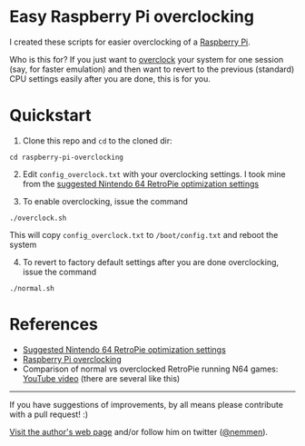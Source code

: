Easy Raspberry Pi overclocking
===============================

I created these scripts for easier overclocking of a [Raspberry Pi](https://www.raspberrypi.org). 

Who is this for? If you just want to [overclock](http://www.pcworld.com/article/198882/overclocking_for_newbies.html) your system for one session (say, for faster emulation) and then want to revert to the previous (standard) CPU settings easily after you are done, this is for you.

# Quickstart

1. Clone this repo and `cd` to the cloned dir:

```shell
cd raspberry-pi-overclocking
```

2. Edit `config_overclock.txt` with your overclocking settings. I took mine from the [suggested Nintendo 64 RetroPie optimization settings](https://github.com/RetroPie/RetroPie-Setup/wiki/Optimization-for-Nintendo-64)

3. To enable overclocking, issue the command 

```shell
./overclock.sh
```

This will copy `config_overclock.txt` to `/boot/config.txt` and reboot the system

4. To revert to factory default settings after you are done overclocking, issue the command 

```shell
./normal.sh
```

# References

- [Suggested Nintendo 64 RetroPie optimization settings](https://github.com/RetroPie/RetroPie-Setup/wiki/Optimization-for-Nintendo-64)
- [Raspberry Pi overclocking](https://github.com/retropie/retropie-setup/wiki/Overclocking)
- Comparison of normal vs overclocked RetroPie running N64 games: [YouTube video](https://www.youtube.com/watch?v=Su9sCHHFvW0) (there are several like this)

- - - 

If you have suggestions of improvements, by all means please contribute with a pull request!  :)

[Visit the author's web page](http://rodrigonemmen.com/) and/or follow him on twitter ([@nemmen](https://twitter.com/nemmen)).